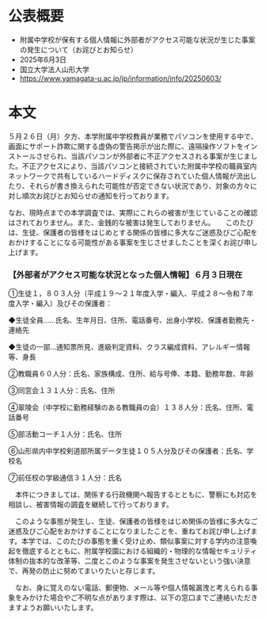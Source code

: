 # 公表概要
- 附属中学校が保有する個人情報に外部者がアクセス可能な状況が生じた事案の発生について（お詫びとお知らせ）
- 2025年6月3日
- 国立大学法人山形大学
- https://www.yamagata-u.ac.jp/jp/information/info/20250603/

# 本文
５月２６日（月）夕方、本学附属中学校教員が業務でパソコンを使用する中で、画面にサポート詐欺に関する虚偽の警告掲示が出た際に、遠隔操作ソフトをインストールさせられ、当該パソコンが外部者に不正アクセスされる事案が生じました。不正アクセスにより、当該パソコンと接続されていた附属中学校の職員室内ネットワークで共有しているハードディスクに保存されていた個人情報が流出したり、それらが書き換えられた可能性が否定できない状況であり、対象の方々に対し順次お詫びとお知らせの通知を行っております。

 なお、現時点までの本学調査では、実際にこれらの被害が生じていることの確認はされておりません。また、金銭的な被害は発生しておりません。
　
 このたびは、生徒、保護者の皆様をはじめとする関係の皆様に多大なご迷惑及びご心配をおかけすることになる可能性がある事案を生じさせましたことを深くお詫び申し上げます。

### 【外部者がアクセス可能な状況となった個人情報】６月３日現在
①生徒１，８０３人分（平成１９～２１年度入学・編入、平成２８～令和７年度入学・編入）及びその保護者：

◆生徒全員……氏名、生年月日、住所、電話番号、出身小学校、保護者勤務先・連絡先

◆生徒の一部…通知票所見、進級判定資料、クラス編成資料、アレルギー情報等、身長

②教職員６０人分：氏名、家族構成、住所、給与号俸、本籍、勤務年数、年齢

③同窓会１３１人分：氏名、住所

④翠陵会（中学校に勤務経験のある教職員の会）１３８人分：氏名、住所、電話番号

⑤部活動コーチ１人分：氏名、住所

⑥山形県内中学校剣道部所属データ生徒１０５人分及びその保護者：氏名、学校名

⑦前任校の学級通信３１人分：氏名

　本件につきましては、関係する行政機関へ報告するとともに、警察にも対応を相談し、被害情報の調査を継続して行っております。

　このような事態が発生し、生徒、保護者の皆様をはじめ関係の皆様に多大なご迷惑及びご心配をおかけすることになりましたことを、重ねてお詫び申し上げます。本学では、このたびの事態を重く受け止め、類似事案に対する学内の注意喚起を徹底するとともに、附属学校園における組織的・物理的な情報セキュリティ体制の抜本的な改革等、二度とこのような事案を発生させないという強い決意で、再発の防止に努めてまいりたいと存じます。

　なお、身に覚えのない電話、郵便物、メール等や個人情報漏洩と考えられる事象をみかけた場合やご不明な点があります際は、以下の窓口までご連絡いただきますようお願いいたします。
